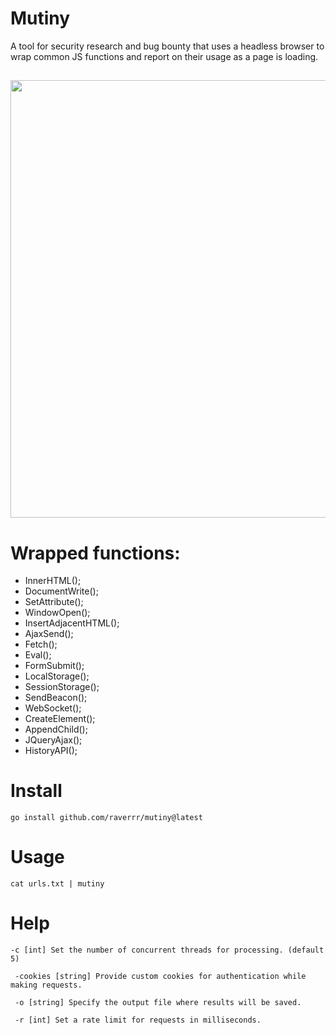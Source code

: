 # Mutiny
A tool for security research and bug bounty that uses a headless browser to wrap common JS functions and report on their usage as a page is loading. 
##
<img src="https://i.imgur.com/QA7eNGc.png" width="600" height="700">


# Wrapped functions:
  * InnerHTML();
  * DocumentWrite();
  * SetAttribute();
  * WindowOpen();
  * InsertAdjacentHTML();
  * AjaxSend();
  * Fetch();
  * Eval();
  * FormSubmit();
  * LocalStorage();
  * SessionStorage();
  * SendBeacon();
  * WebSocket();
  * CreateElement();
  * AppendChild();
  * JQueryAjax();
  * HistoryAPI();

# Install
`go install github.com/raverrr/mutiny@latest`

# Usage
`cat urls.txt | mutiny`

# Help
` -c [int] Set the number of concurrent threads for processing. (default 5)          `

` -cookies [string] Provide custom cookies for authentication while making requests.`

`  -o [string] Specify the output file where results will be saved.                  `

`  -r [int] Set a rate limit for requests in milliseconds.                           `
